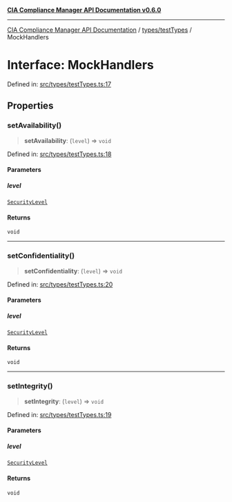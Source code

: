 [**CIA Compliance Manager API Documentation v0.6.0**](../../../README.md)

***

[CIA Compliance Manager API Documentation](../../../modules.md) / [types/testTypes](../README.md) / MockHandlers

# Interface: MockHandlers

Defined in: [src/types/testTypes.ts:17](https://github.com/Hack23/cia-compliance-manager/blob/ca083b463223765b22422b66b3a43930241849bd/src/types/testTypes.ts#L17)

## Properties

### setAvailability()

> **setAvailability**: (`level`) => `void`

Defined in: [src/types/testTypes.ts:18](https://github.com/Hack23/cia-compliance-manager/blob/ca083b463223765b22422b66b3a43930241849bd/src/types/testTypes.ts#L18)

#### Parameters

##### level

[`SecurityLevel`](../../cia/type-aliases/SecurityLevel.md)

#### Returns

`void`

***

### setConfidentiality()

> **setConfidentiality**: (`level`) => `void`

Defined in: [src/types/testTypes.ts:20](https://github.com/Hack23/cia-compliance-manager/blob/ca083b463223765b22422b66b3a43930241849bd/src/types/testTypes.ts#L20)

#### Parameters

##### level

[`SecurityLevel`](../../cia/type-aliases/SecurityLevel.md)

#### Returns

`void`

***

### setIntegrity()

> **setIntegrity**: (`level`) => `void`

Defined in: [src/types/testTypes.ts:19](https://github.com/Hack23/cia-compliance-manager/blob/ca083b463223765b22422b66b3a43930241849bd/src/types/testTypes.ts#L19)

#### Parameters

##### level

[`SecurityLevel`](../../cia/type-aliases/SecurityLevel.md)

#### Returns

`void`
